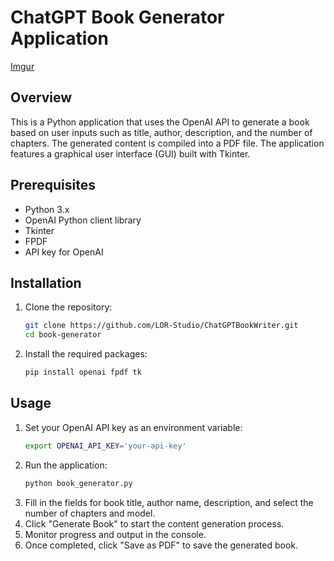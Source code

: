
# ChatGPT Book Generator Application

[Imgur](https://i.imgur.com/FLyAJ12.png)

## Overview
This is a Python application that uses the OpenAI API to generate a book based on user inputs such as title, author, description, and the number of chapters. The generated content is compiled into a PDF file. The application features a graphical user interface (GUI) built with Tkinter.

## Prerequisites
- Python 3.x
- OpenAI Python client library
- Tkinter
- FPDF
- API key for OpenAI

## Installation
1. Clone the repository:
    ```sh
    git clone https://github.com/LOR-Studio/ChatGPTBookWriter.git
    cd book-generator
    ```
2. Install the required packages:
    ```sh
    pip install openai fpdf tk
    ```

## Usage
1. Set your OpenAI API key as an environment variable:
    ```sh
    export OPENAI_API_KEY='your-api-key'
    ```
2. Run the application:
    ```sh
    python book_generator.py
    ```
3. Fill in the fields for book title, author name, description, and select the number of chapters and model.
4. Click "Generate Book" to start the content generation process.
5. Monitor progress and output in the console.
6. Once completed, click "Save as PDF" to save the generated book.
